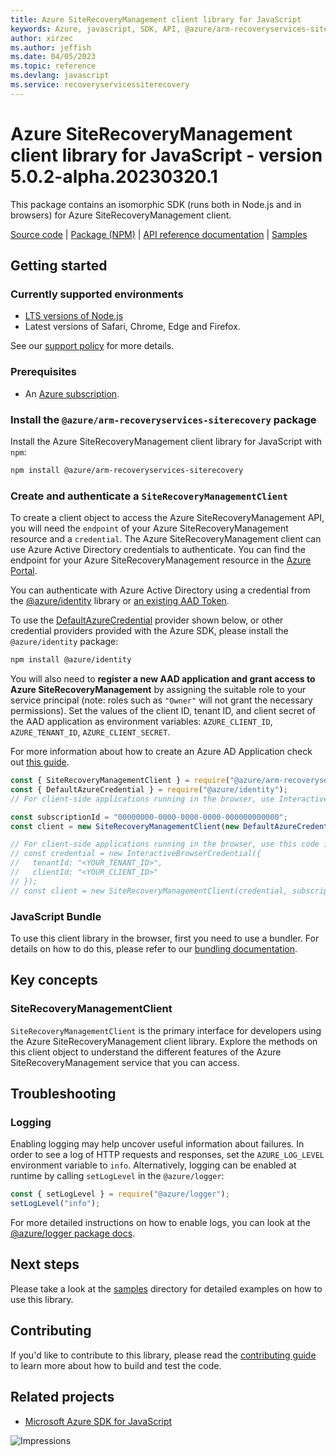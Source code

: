 ```yaml
---
title: Azure SiteRecoveryManagement client library for JavaScript
keywords: Azure, javascript, SDK, API, @azure/arm-recoveryservices-siterecovery, recoveryservicessiterecovery
author: xirzec
ms.author: jeffish
ms.date: 04/05/2023
ms.topic: reference
ms.devlang: javascript
ms.service: recoveryservicessiterecovery
---
```

# Azure SiteRecoveryManagement client library for JavaScript - version 5.0.2-alpha.20230320.1 


This package contains an isomorphic SDK (runs both in Node.js and in browsers) for Azure SiteRecoveryManagement client.



[Source code](https://github.com/Azure/azure-sdk-for-js/tree/main/sdk/recoveryservicessiterecovery/arm-recoveryservices-siterecovery) |
[Package (NPM)](https://www.npmjs.com/package/@azure/arm-recoveryservices-siterecovery) |
[API reference documentation](/javascript/api/@azure/arm-recoveryservices-siterecovery) |
[Samples](https://github.com/Azure-Samples/azure-samples-js-management)

## Getting started

### Currently supported environments

- [LTS versions of Node.js](https://github.com/nodejs/release#release-schedule)
- Latest versions of Safari, Chrome, Edge and Firefox.

See our [support policy](https://github.com/Azure/azure-sdk-for-js/blob/main/SUPPORT.md) for more details.

### Prerequisites

- An [Azure subscription][azure_sub].

### Install the `@azure/arm-recoveryservices-siterecovery` package

Install the Azure SiteRecoveryManagement client library for JavaScript with `npm`:

```bash
npm install @azure/arm-recoveryservices-siterecovery
```

### Create and authenticate a `SiteRecoveryManagementClient`

To create a client object to access the Azure SiteRecoveryManagement API, you will need the `endpoint` of your Azure SiteRecoveryManagement resource and a `credential`. The Azure SiteRecoveryManagement client can use Azure Active Directory credentials to authenticate.
You can find the endpoint for your Azure SiteRecoveryManagement resource in the [Azure Portal][azure_portal].

You can authenticate with Azure Active Directory using a credential from the [@azure/identity][azure_identity] library or [an existing AAD Token](https://github.com/Azure/azure-sdk-for-js/blob/master/sdk/identity/identity/samples/AzureIdentityExamples.md#authenticating-with-a-pre-fetched-access-token).

To use the [DefaultAzureCredential][defaultazurecredential] provider shown below, or other credential providers provided with the Azure SDK, please install the `@azure/identity` package:

```bash
npm install @azure/identity
```

You will also need to **register a new AAD application and grant access to Azure SiteRecoveryManagement** by assigning the suitable role to your service principal (note: roles such as `"Owner"` will not grant the necessary permissions).
Set the values of the client ID, tenant ID, and client secret of the AAD application as environment variables: `AZURE_CLIENT_ID`, `AZURE_TENANT_ID`, `AZURE_CLIENT_SECRET`.

For more information about how to create an Azure AD Application check out [this guide](/azure/active-directory/develop/howto-create-service-principal-portal).

```javascript
const { SiteRecoveryManagementClient } = require("@azure/arm-recoveryservices-siterecovery");
const { DefaultAzureCredential } = require("@azure/identity");
// For client-side applications running in the browser, use InteractiveBrowserCredential instead of DefaultAzureCredential. See https://aka.ms/azsdk/js/identity/examples for more details.

const subscriptionId = "00000000-0000-0000-0000-000000000000";
const client = new SiteRecoveryManagementClient(new DefaultAzureCredential(), subscriptionId);

// For client-side applications running in the browser, use this code instead:
// const credential = new InteractiveBrowserCredential({
//   tenantId: "<YOUR_TENANT_ID>",
//   clientId: "<YOUR_CLIENT_ID>"
// });
// const client = new SiteRecoveryManagementClient(credential, subscriptionId);
```


### JavaScript Bundle
To use this client library in the browser, first you need to use a bundler. For details on how to do this, please refer to our [bundling documentation](https://aka.ms/AzureSDKBundling).

## Key concepts

### SiteRecoveryManagementClient

`SiteRecoveryManagementClient` is the primary interface for developers using the Azure SiteRecoveryManagement client library. Explore the methods on this client object to understand the different features of the Azure SiteRecoveryManagement service that you can access.

## Troubleshooting

### Logging

Enabling logging may help uncover useful information about failures. In order to see a log of HTTP requests and responses, set the `AZURE_LOG_LEVEL` environment variable to `info`. Alternatively, logging can be enabled at runtime by calling `setLogLevel` in the `@azure/logger`:

```javascript
const { setLogLevel } = require("@azure/logger");
setLogLevel("info");
```

For more detailed instructions on how to enable logs, you can look at the [@azure/logger package docs](https://github.com/Azure/azure-sdk-for-js/tree/main/sdk/core/logger).

## Next steps

Please take a look at the [samples](https://github.com/Azure-Samples/azure-samples-js-management) directory for detailed examples on how to use this library.

## Contributing

If you'd like to contribute to this library, please read the [contributing guide](https://github.com/Azure/azure-sdk-for-js/blob/main/CONTRIBUTING.md) to learn more about how to build and test the code.

## Related projects

- [Microsoft Azure SDK for JavaScript](https://github.com/Azure/azure-sdk-for-js)

![Impressions](https://azure-sdk-impressions.azurewebsites.net/api/impressions/azure-sdk-for-js%2Fsdk%2Frecoveryservicessiterecovery%2Farm-recoveryservices-siterecovery%2FREADME.png)

[azure_cli]: /cli/azure
[azure_sub]: https://azure.microsoft.com/free/
[azure_sub]: https://azure.microsoft.com/free/
[azure_portal]: https://portal.azure.com
[azure_identity]: https://github.com/Azure/azure-sdk-for-js/tree/main/sdk/identity/identity
[defaultazurecredential]: https://github.com/Azure/azure-sdk-for-js/tree/main/sdk/identity/identity#defaultazurecredential

